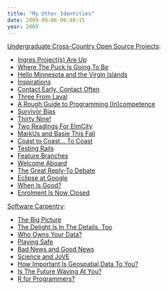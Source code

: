 ```yaml
---
title: "My Other Identities"
date: 2009-09-06 06:40:15
year: 2009
---
```

<a href="http://ucosp.wordpress.com">Undergraduate Cross-Country Open Source Projects</a>:
<ul>
  <li><a href="http://ucosp.wordpress.com/2009/08/19/ingres-projects-are-up/">Ingres Project(s) Are Up</a></li>
  <li><a href="http://ucosp.wordpress.com/2009/08/19/where-the-puck-is-going-to-be/">Where The Puck Is Going To Be</a></li>
  <li><a href="http://ucosp.wordpress.com/2009/08/22/hello-minnesota/">Hello Minnesota and the Virgin Islands</a></li>
  <li><a href="http://ucosp.wordpress.com/2009/08/23/inspirations/">Inspirations</a></li>
  <li><a href="http://ucosp.wordpress.com/2009/08/24/contact-early-contact-often/">Contact Early, Contact Often</a></li>
  <li><a href="http://ucosp.wordpress.com/2009/08/25/three-from-laval/">Three From Laval</a></li>
  <li><a href="http://ucosp.wordpress.com/2009/08/25/a-rough-guide-to-programming-incompetence/">A Rough Guide to Programming (In)competence</a></li>
  <li><a href="http://ucosp.wordpress.com/2009/08/25/survivor-bias/">Survivor Bias</a></li>
  <li><a href="http://ucosp.wordpress.com/2009/08/26/thirty-nine/">Thirty Nine!</a></li>
  <li><a href="http://ucosp.wordpress.com/2009/08/28/200/">Two Readings For ElmCity</a></li>
  <li><a href="http://ucosp.wordpress.com/2009/09/02/markus-and-basie-this-fall/">MarkUs and Basie This Fall</a></li>
  <li><a href="http://ucosp.wordpress.com/2009/09/02/coast-to-coast-to-coast/">Coast to Coast… To Coast</a></li>
  <li><a href="http://ucosp.wordpress.com/2009/09/03/testing-rails/">Testing Rails</a></li>
  <li><a href="http://ucosp.wordpress.com/2009/09/03/feature-branches/">Feature Branches</a></li>
  <li><a href="http://ucosp.wordpress.com/2009/09/03/welcome-aboard/">Welcome Aboard</a></li>
  <li><a href="http://ucosp.wordpress.com/2009/09/03/the-great-reply-to-debate/">The Great Reply-To Debate</a></li>
  <li><a href="http://ucosp.wordpress.com/2009/09/03/eclipse-at-google/">Eclipse at Google</a></li>
  <li><a href="http://ucosp.wordpress.com/2009/09/04/when-is-good/">When Is Good?</a></li>
  <li><a href="http://ucosp.wordpress.com/2009/09/06/enrolment-is-now-closed/">Enrolment Is Now Closed</a></li>
</ul>
<a href="http://softwarecarpentry.wordpress.com">Software Carpentry</a>:
<ul>
  <li><a href="http://softwarecarpentry.wordpress.com/2009/08/21/the-big-picture/">The Big Picture</a></li>
  <li><a href="http://softwarecarpentry.wordpress.com/2009/08/23/the-delight-is-in-the-details-too/">The Delight Is In The Details, Too</a></li>
  <li><a href="http://softwarecarpentry.wordpress.com/2009/08/24/who-owns-your-data/">Who Owns Your Data?</a></li>
  <li><a href="http://softwarecarpentry.wordpress.com/2009/08/24/playing-safe/">Playing Safe</a></li>
  <li><a href="http://softwarecarpentry.wordpress.com/2009/08/24/bad-news-and-good-news/">Bad News and Good News</a></li>
  <li><a href="http://softwarecarpentry.wordpress.com/2009/08/24/science-and-jove/">Science and JoVE</a></li>
  <li><a href="http://softwarecarpentry.wordpress.com/2009/08/26/how-important-is-geospatial-data-to-you/">How Important Is Geospatial Data To You?</a></li>
  <li><a href="http://softwarecarpentry.wordpress.com/2009/08/30/is-the-future-waving-at-you/">Is The Future Waving At You?</a></li>
  <li><a href="http://softwarecarpentry.wordpress.com/2009/09/05/r-for-programmers/">R for Programmers?</a></li>
</ul>
